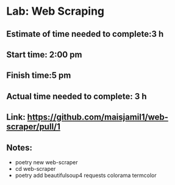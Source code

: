 # Lab: Web Scraping
## Estimate of time needed to complete:3 h
## Start time: 2:00 pm
## Finish time:5 pm
## Actual time needed to complete: 3 h
## Link: https://github.com/maisjamil1/web-scraper/pull/1
## Notes:

- poetry new web-scraper
- cd web-scraper
- poetry add beautifulsoup4 requests colorama termcolor